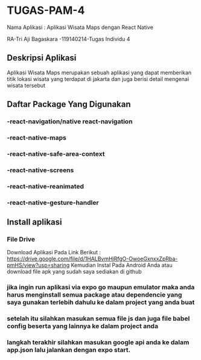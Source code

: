 # TUGAS-PAM-4
Nama Aplikasi : Aplikasi Wisata Maps dengan React Native


RA-Tri Aji Bagaskara -119140214-Tugas Individu 4

## Deskripsi Aplikasi
Aplikasi Wisata Maps merupakan sebuah aplikasi yang dapat memberikan titik lokasi wisata yang terdapat di jakarta dan juga berisi detail mengenai wisata tersebut




## Daftar Package Yang Digunakan
### -react-navigation/native react-navigation
### -react-native-maps
### -react-native-safe-area-context
### -react-native-screens
### -react-native-reanimated
### -react-native-gesture-handler




## Install aplikasi
### File Drive
Download Aplikasi Pada Link Berikut :
https://drive.google.com/file/d/1HALBvmHjRfgO-OwoeGxnxxZpRba-pmHS/view?usp=sharing
Kemudian Instal Pada Android Anda
atau
download file apk yang sudah saya sediakan di github



### jika ingin run aplikasi via expo go maupun emulator maka anda harus menginstall semua package atau dependencie yang saya gunakan terlebih dahulu ke dalam project yang anda buat
### setelah itu silahkan masukan semua file js dan juga file babel config beserta yang lainnya ke dalam project anda
### langkah terakhir silahkan masukan google api anda ke dalam app.json lalu jalankan dengan expo start.


